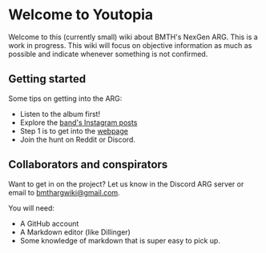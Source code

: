 # Welcome to Youtopia

Welcome to this (currently small) wiki about BMTH's NexGen ARG. This is a work in progress. 
This wiki will focus on objective information as much as possible and indicate whenever something is not confirmed.

## Getting started

Some tips on getting into the ARG:
- Listen to the album first!
- Explore the [band's Instagram posts](https://www.instagram.com/bringmethehorizon/)
- Step 1 is to get into the [webpage](pages/webpage)
- Join the hunt on Reddit or Discord.

## Collaborators and conspirators

Want to get in on the project? Let us know in the Discord ARG server or email to 
bmthargwiki@gmail.com.

You will need:
- A GitHub account
- A Markdown editor (like Dillinger)
- Some knowledge of markdown that is super easy to pick up.